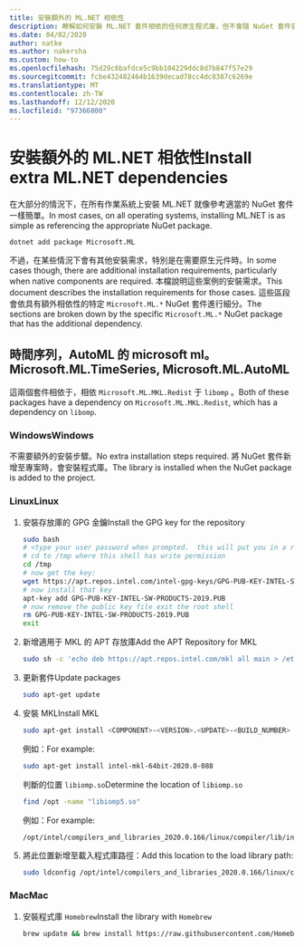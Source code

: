 ```yaml
---
title: 安裝額外的 ML.NET 相依性
description: 瞭解如何安裝 ML.NET 套件相依的任何原生程式庫，但不會隨 NuGet 套件安裝
ms.date: 04/02/2020
author: natke
ms.author: nakersha
ms.custom: how-to
ms.openlocfilehash: 75d29c6bafdce5c9bb104229ddc8d7b847f57e29
ms.sourcegitcommit: fcbe432482464b1639decad78cc4dc8387c6269e
ms.translationtype: MT
ms.contentlocale: zh-TW
ms.lasthandoff: 12/12/2020
ms.locfileid: "97366800"
---
```

# <a name="install-extra-mlnet-dependencies"></a><span data-ttu-id="d8c22-103">安裝額外的 ML.NET 相依性</span><span class="sxs-lookup"><span data-stu-id="d8c22-103">Install extra ML.NET dependencies</span></span>

<span data-ttu-id="d8c22-104">在大部分的情況下，在所有作業系統上安裝 ML.NET 就像參考適當的 NuGet 套件一樣簡單。</span><span class="sxs-lookup"><span data-stu-id="d8c22-104">In most cases, on all operating systems, installing ML.NET is as simple as referencing the appropriate NuGet package.</span></span>

```dotnetcli
dotnet add package Microsoft.ML
```

<span data-ttu-id="d8c22-105">不過，在某些情況下會有其他安裝需求，特別是在需要原生元件時。</span><span class="sxs-lookup"><span data-stu-id="d8c22-105">In some cases though, there are additional installation requirements, particularly when native components are required.</span></span> <span data-ttu-id="d8c22-106">本檔說明這些案例的安裝需求。</span><span class="sxs-lookup"><span data-stu-id="d8c22-106">This document describes the installation requirements for those cases.</span></span> <span data-ttu-id="d8c22-107">這些區段會依具有額外相依性的特定 `Microsoft.ML.*` NuGet 套件進行細分。</span><span class="sxs-lookup"><span data-stu-id="d8c22-107">The sections are broken down by the specific `Microsoft.ML.*` NuGet package that has the additional dependency.</span></span>

## <a name="microsoftmltimeseries-microsoftmlautoml"></a><span data-ttu-id="d8c22-108">時間序列，AutoML 的 microsoft ml。</span><span class="sxs-lookup"><span data-stu-id="d8c22-108">Microsoft.ML.TimeSeries, Microsoft.ML.AutoML</span></span>

<span data-ttu-id="d8c22-109">這兩個套件相依于，相依 `Microsoft.ML.MKL.Redist` 于 `libomp` 。</span><span class="sxs-lookup"><span data-stu-id="d8c22-109">Both of these packages have a dependency on `Microsoft.ML.MKL.Redist`, which has a dependency on `libomp`.</span></span>

### <a name="windows"></a><span data-ttu-id="d8c22-110">Windows</span><span class="sxs-lookup"><span data-stu-id="d8c22-110">Windows</span></span>

<span data-ttu-id="d8c22-111">不需要額外的安裝步驟。</span><span class="sxs-lookup"><span data-stu-id="d8c22-111">No extra installation steps required.</span></span> <span data-ttu-id="d8c22-112">將 NuGet 套件新增至專案時，會安裝程式庫。</span><span class="sxs-lookup"><span data-stu-id="d8c22-112">The library is installed when the NuGet package is added to the project.</span></span>

### <a name="linux"></a><span data-ttu-id="d8c22-113">Linux</span><span class="sxs-lookup"><span data-stu-id="d8c22-113">Linux</span></span>

1. <span data-ttu-id="d8c22-114">安裝存放庫的 GPG 金鑰</span><span class="sxs-lookup"><span data-stu-id="d8c22-114">Install the GPG key for the repository</span></span>

    ```bash
    sudo bash
    # <type your user password when prompted.  this will put you in a root shell>
    # cd to /tmp where this shell has write permission
    cd /tmp
    # now get the key:
    wget https://apt.repos.intel.com/intel-gpg-keys/GPG-PUB-KEY-INTEL-SW-PRODUCTS-2019.PUB
    # now install that key
    apt-key add GPG-PUB-KEY-INTEL-SW-PRODUCTS-2019.PUB
    # now remove the public key file exit the root shell
    rm GPG-PUB-KEY-INTEL-SW-PRODUCTS-2019.PUB
    exit
    ```

2. <span data-ttu-id="d8c22-115">新增適用于 MKL 的 APT 存放庫</span><span class="sxs-lookup"><span data-stu-id="d8c22-115">Add the APT Repository for MKL</span></span>

    ```bash
    sudo sh -c 'echo deb https://apt.repos.intel.com/mkl all main > /etc/apt/sources.list.d/intel-mkl.list'
    ```

3. <span data-ttu-id="d8c22-116">更新套件</span><span class="sxs-lookup"><span data-stu-id="d8c22-116">Update packages</span></span>

    ```bash
    sudo apt-get update
    ```

4. <span data-ttu-id="d8c22-117">安裝 MKL</span><span class="sxs-lookup"><span data-stu-id="d8c22-117">Install MKL</span></span>

    ```bash
    sudo apt-get install <COMPONENT>-<VERSION>.<UPDATE>-<BUILD_NUMBER>
    ```

    <span data-ttu-id="d8c22-118">例如：</span><span class="sxs-lookup"><span data-stu-id="d8c22-118">For example:</span></span>

    ```bash
    sudo apt-get install intel-mkl-64bit-2020.0-088
    ```

    <span data-ttu-id="d8c22-119">判斷的位置 `libiomp.so`</span><span class="sxs-lookup"><span data-stu-id="d8c22-119">Determine the location of `libiomp.so`</span></span>

    ```bash
    find /opt -name "libiomp5.so"
    ```

    <span data-ttu-id="d8c22-120">例如：</span><span class="sxs-lookup"><span data-stu-id="d8c22-120">For example:</span></span>

    ```output
    /opt/intel/compilers_and_libraries_2020.0.166/linux/compiler/lib/intel64_lin/libiomp5.so
    ```

5. <span data-ttu-id="d8c22-121">將此位置新增至載入程式庫路徑：</span><span class="sxs-lookup"><span data-stu-id="d8c22-121">Add this location to the load library path:</span></span>

    ```bash
    sudo ldconfig /opt/intel/compilers_and_libraries_2020.0.166/linux/compiler/lib/intel64_lin
    ```

### <a name="mac"></a><span data-ttu-id="d8c22-122">Mac</span><span class="sxs-lookup"><span data-stu-id="d8c22-122">Mac</span></span>

1. <span data-ttu-id="d8c22-123">安裝程式庫 `Homebrew`</span><span class="sxs-lookup"><span data-stu-id="d8c22-123">Install the library with `Homebrew`</span></span>

    ```bash
    brew update && brew install https://raw.githubusercontent.com/Homebrew/homebrew-core/f5b1ac99a7fba27c19cee0bc4f036775c889b359/Formula/libomp.rb && brew link libomp --force
    ```
